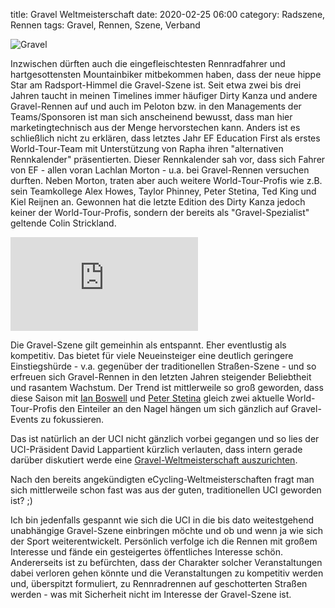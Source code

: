 title: Gravel Weltmeisterschaft
date: 2020-02-25 06:00
category: Radszene, Rennen
tags: Gravel, Rennen, Szene, Verband

![Gravel]({attach}gravelwm.png)

Inzwischen dürften auch die eingefleischtesten Rennradfahrer und hartgesottensten Mountainbiker mitbekommen haben, dass der neue hippe Star am Radsport-Himmel die Gravel-Szene ist. Seit etwa zwei bis drei Jahren taucht in meinen Timelines immer häufiger Dirty Kanza und andere Gravel-Rennen auf und auch im Peloton bzw. in den Managements der Teams/Sponsoren ist man sich anscheinend bewusst, dass man hier marketingtechnisch aus der Menge hervorstechen kann. Anders ist es schließlich nicht zu erklären, dass letztes Jahr EF Education First als erstes World-Tour-Team mit Unterstützung von Rapha ihren "alternativen Rennkalender" präsentierten. Dieser Rennkalender sah vor, dass sich Fahrer von EF - allen voran Lachlan Morton - u.a. bei Gravel-Rennen versuchen durften. Neben Morton, traten aber auch weitere World-Tour-Profis wie z.B. sein Teamkollege Alex Howes, Taylor Phinney, Peter Stetina, Ted King und Kiel Reijnen an. Gewonnen hat die letzte Edition des Dirty Kanza jedoch keiner der World-Tour-Profis, sondern der bereits als "Gravel-Spezialist" geltende Colin Strickland.

<div class="youtube youtube-16x9">
<iframe src="https://www.youtube.com/embed/7MJFHWd3XcY" frameborder="0" allow="accelerometer; autoplay; encrypted-media; gyroscope; picture-in-picture" allowfullscreen></iframe>
</div>

Die Gravel-Szene gilt gemeinhin als entspannt. Eher eventlustig als kompetitiv. Das bietet für viele Neueinsteiger eine deutlich geringere Einstiegshürde - v.a. gegenüber der traditionellen Straßen-Szene - und so erfreuen sich Gravel-Rennen in den letzten Jahren steigender Beliebtheit und rasantem Wachstum. Der Trend ist mittlerweile so groß geworden, dass diese Saison mit [Ian Boswell](https://www.velonews.com/2020/01/news/wahoo-launches-new-gravel-team-alongside-ian-boswell_503713) und [Peter Stetina](https://de-eu.wahoofitness.com/frontiers) gleich zwei aktuelle World-Tour-Profis den Einteiler an den Nagel hängen um sich gänzlich auf Gravel-Events zu fokussieren.

Das ist natürlich an der UCI nicht gänzlich vorbei gegangen und so lies der UCI-Präsident David Lappartient kürzlich verlauten, dass intern gerade darüber diskutiert werde eine [Gravel-Weltmeisterschaft auszurichten](https://www.velonews.com/2020/01/news/lappartient-hints-at-uci-sanctioned-gravel-world-championships_504093).

Nach den bereits angekündigten eCycling-Weltmeisterschaften fragt man sich mittlerweile schon fast was aus der guten, traditionellen UCI geworden ist? ;)

Ich bin jedenfalls gespannt wie sich die UCI in die bis dato weitestgehend unabhängige Gravel-Szene einbringen möchte und ob und wenn ja wie sich der Sport weiterentwickelt. Persönlich verfolge ich die Rennen mit großem Interesse und fände ein gesteigertes öffentliches Interesse schön. Andererseits ist zu befürchten, dass der Charakter solcher Veranstaltungen dabei verloren gehen könnte und die Veranstaltungen zu kompetitiv werden und, überspitzt formuliert, zu Rennradrennen auf geschotterten Straßen werden - was mit Sicherheit nicht im Interesse der Gravel-Szene ist.